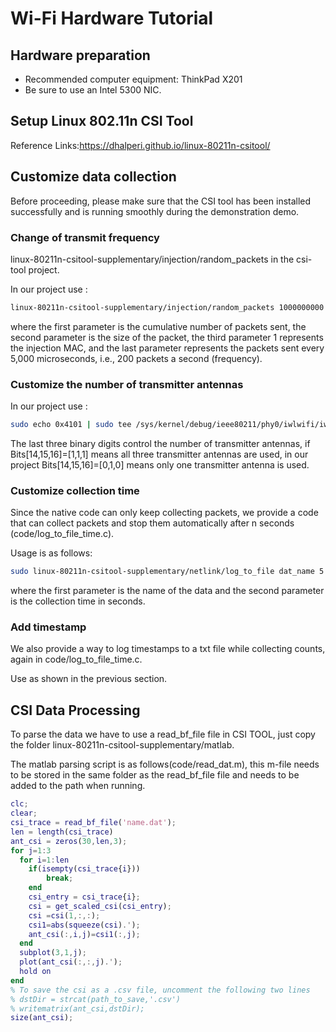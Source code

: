 # Wi-Fi Hardware Tutorial

## Hardware preparation

- Recommended computer equipment: ThinkPad X201
- Be sure to use an Intel 5300 NIC.

## Setup Linux 802.11n CSI Tool

Reference Links:https://dhalperi.github.io/linux-80211n-csitool/

## Customize data collection

Before proceeding, please make sure that the CSI tool has been installed successfully and is running smoothly during the demonstration demo.

### Change of transmit frequency

linux-80211n-csitool-supplementary/injection/random_packets in the csi-tool project.

In our project use :

```bash
linux-80211n-csitool-supplementary/injection/random_packets 1000000000 100 1 5000
```

where the first parameter is the cumulative number of packets sent, the second parameter is the size of the packet, the third parameter 1 represents the injection MAC, and the last parameter represents the packets sent every 5,000 microseconds, i.e., 200 packets a second (frequency).

### Customize the number of transmitter antennas

In our project use :

```bash
sudo echo 0x4101 | sudo tee /sys/kernel/debug/ieee80211/phy0/iwlwifi/iwldvm/debug/monitor_tx_rate
```

The last three binary digits control the number of transmitter antennas, if Bits[14,15,16]=[1,1,1] means all three transmitter antennas are used, in our project Bits[14,15,16]=[0,1,0] means only one transmitter antenna is used.

### Customize collection time

Since the native code can only keep collecting packets, we provide a code that can collect packets and stop them automatically after n seconds (code/log_to_file_time.c).

Usage is as follows:

```bash
sudo linux-80211n-csitool-supplementary/netlink/log_to_file dat_name 5
```

where the first parameter is the name of the data and the second parameter is the collection time in seconds.

### Add timestamp

We also provide a way to log timestamps to a txt file while collecting counts, again in code/log_to_file_time.c.

Use as shown in the previous section.

## CSI Data Processing

To parse the data we have to use a read_bf_file file in CSI TOOL, just copy the folder linux-80211n-csitool-supplementary/matlab.

The matlab parsing script is as follows(code/read_dat.m), this m-file needs to be stored in the same folder as the read_bf_file file and needs to be added to the path when running.

```matlab
clc;
clear;
csi_trace = read_bf_file('name.dat');
len = length(csi_trace)
ant_csi = zeros(30,len,3);
for j=1:3
  for i=1:len
    if(isempty(csi_trace{i}))
        break;
    end
    csi_entry = csi_trace{i};
    csi = get_scaled_csi(csi_entry);
    csi =csi(1,:,:);
    csi1=abs(squeeze(csi).');
    ant_csi(:,i,j)=csi1(:,j);  
  end 
  subplot(3,1,j);
  plot(ant_csi(:,:,j).');
  hold on
end
% To save the csi as a .csv file, uncomment the following two lines
% dstDir = strcat(path_to_save,'.csv')
% writematrix(ant_csi,dstDir);
size(ant_csi);
```
